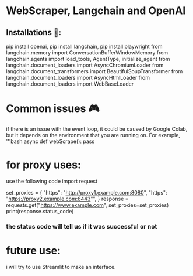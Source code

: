 # WebScraper, Langchain and OpenAI

## Installations 🤖:
pip install openai,
pip install langchain,
pip install playwright
from langchain.memory import ConversationBufferWindowMemory
from langchain.agents import load_tools, AgentType, initialize_agent
from langchain.document_loaders import AsyncChromiumLoader
from langchain.document_transformers import BeautifulSoupTransformer
from langchain.document_loaders import AsyncHtmlLoader
from langchain.document_loaders import WebBaseLoader

# Common issues 🎮
if there is an issue with the event loop, it could be caused by Google Colab, but it depends on the environment that you are running on.
For example,
'''bash
async def webScrape():
  pass

# for proxy uses:
use the following code 
import request 

set_proxies = {
"https": "http://proxy1.example.com:8080",
"https": "https://proxy2.example.com:8443"",
}
response = requests.get("https://www.example.com", set_proxies=set_proxies)
print(response.status_code)
### the status code will tell us if it was successful or not 


# future use: 
i will try to use Streamlit to make an interface.
